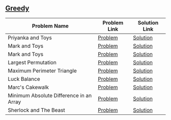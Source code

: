 ## [Greedy](https://www.hackerrank.com/domains/algorithms/greedy)

Problem Name|Problem Link|Solution Link
---|---|---
Priyanka and Toys|[Problem](https://www.hackerrank.com/challenges/priyanka-and-toys/problem)|[Solution](/priyanka-and-toys.cpp)
Mark and Toys|[Problem](https://www.hackerrank.com/challenges/mark-and-toys/problem)|[Solution](/mark-and-toys.cpp)
Mark and Toys|[Problem](https://www.hackerrank.com/challenges/mark-and-toys/problem)|[Solution](/mark-and-toys.cpp)
Largest Permutation|[Problem](https://www.hackerrank.com/challenges/largest-permutation/problem)|[Solution](/largest-permutation.cpp)
Maximum Perimeter Triangle|[Problem](https://www.hackerrank.com/challenges/maximum-perimeter-triangle/problem)|[Solution](/maximum-perimeter-triangle.cpp)
Luck Balance|[Problem](https://www.hackerrank.com/challenges/luck-balance/problem)|[Solution](/luck-balance.cpp)
Marc's Cakewalk|[Problem](https://www.hackerrank.com/challenges/marcs-cakewalk/problem)|[Solution](/marcs-cakewalk.cpp)
Minimum Absolute Difference in an Array|[Problem](https://www.hackerrank.com/challenges/minimum-absolute-difference-in-an-array/problem)|[Solution](/minimum-absolute-difference-in-an-array.cpp)
Sherlock and The Beast|[Problem](https://www.hackerrank.com/challenges/sherlock-and-the-beast/problem)|[Solution](/sherlock-and-the-beast.c)
